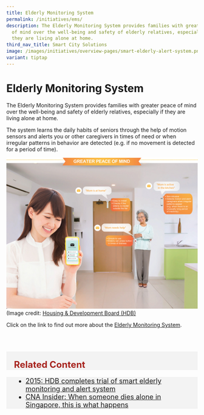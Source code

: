 ```yaml
---
title: Elderly Monitoring System
permalink: /initiatives/ems/
description: The Elderly Monitoring System provides families with greater peace
  of mind over the well-being and safety of elderly relatives, especially if
  they are living alone at home.
third_nav_title: Smart City Solutions
image: /images/initiatives/overview-pages/smart-elderly-alert-system.png
variant: tiptap
---
```

# Elderly Monitoring System

The Elderly Monitoring System provides families with greater peace of mind over the well-being and safety of elderly relatives, especially if they are living alone at home. 

The system learns the daily habits of seniors through the help of motion sensors and alerts you or other caregivers in times of need or when irregular patterns in behavior are detected (e.g. if no movement is detected for a period of time).

![Elderly Monitoring System](/images/initiatives/hdbsmartimage.jpeg)
(Image credit: [Housing &amp; Development Board (HDB)](https://www.hdb.gov.sg/)

Click on the link to find out more about the [Elderly Monitoring System](https://www.hdb.gov.sg/about-us/our-role/smart-and-sustainable-living/smart-hdb-town-page/hdb-smart-home-exhibition).

<br><br>

<div class="row" style="font-size:24px; font-weight: 700; color: #a6221c; background-color: #f3f3f3; padding: 20px 0px 0px 20px;"> Related Content</div>

<div class="row" style="font-size:18px ;background-color: #f3f3f3; padding: 0px 25px 0px 20px;">
	<ul>
		<li><a href="https://www.todayonline.com/singapore/hdb-completes-semas-test-bed">2015: HDB completes trial of smart elderly monitoring and alert system</a></li>
		<li><a href="https://www.channelnewsasia.com/cnainsider/when-someone-dies-alone-singapore-this-is-what-happens-seniors-769486">CNA Insider: When someone dies alone in Singapore, this is what happens</a></li>
	</ul>
</div>